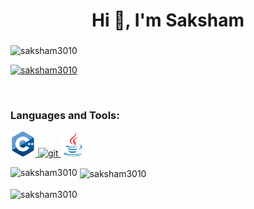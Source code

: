 <h1 align="center">Hi 👋, I'm Saksham</h1>
<h3 align="center"></h3>

<p align="left"> <img src="https://komarev.com/ghpvc/?username=saksham3010&label=Profile%20views&color=0e75b6&style=flat" alt="saksham3010" /> </p>

<p align="left"> <a href="https://github.com/ryo-ma/github-profile-trophy"><img src="https://github-profile-trophy.vercel.app/?username=saksham3010" alt="saksham3010" /></a> </p>

<p align="left"> <a href="https://twitter.com/" target="blank"><img src="https://img.shields.io/twitter/follow/?logo=twitter&style=for-the-badge" alt="" /></a> </p>


<h3 align="left">Languages and Tools:</h3>
<p align="left"> <a href="https://www.w3schools.com/cpp/" target="_blank" rel="noreferrer"> <img src="https://raw.githubusercontent.com/devicons/devicon/master/icons/cplusplus/cplusplus-original.svg" alt="cplusplus" width="40" height="40"/> </a> <a href="https://git-scm.com/" target="_blank" rel="noreferrer"> <img src="https://www.vectorlogo.zone/logos/git-scm/git-scm-icon.svg" alt="git" width="40" height="40"/> </a> <a href="https://www.java.com" target="_blank" rel="noreferrer"> <img src="https://raw.githubusercontent.com/devicons/devicon/master/icons/java/java-original.svg" alt="java" width="40" height="40"/> </a> </p>

<p><img align="left" src="https://github-readme-stats.vercel.app/api/top-langs?username=saksham3010&show_icons=true&locale=en&layout=compact" alt="saksham3010" /></p>

<p>&nbsp;<img align="center" src="https://github-readme-stats.vercel.app/api?username=saksham3010&show_icons=true&locale=en" alt="saksham3010" /></p>

<p><img align="center" src="https://github-readme-streak-stats.herokuapp.com/?user=saksham3010&" alt="saksham3010" /></p>
